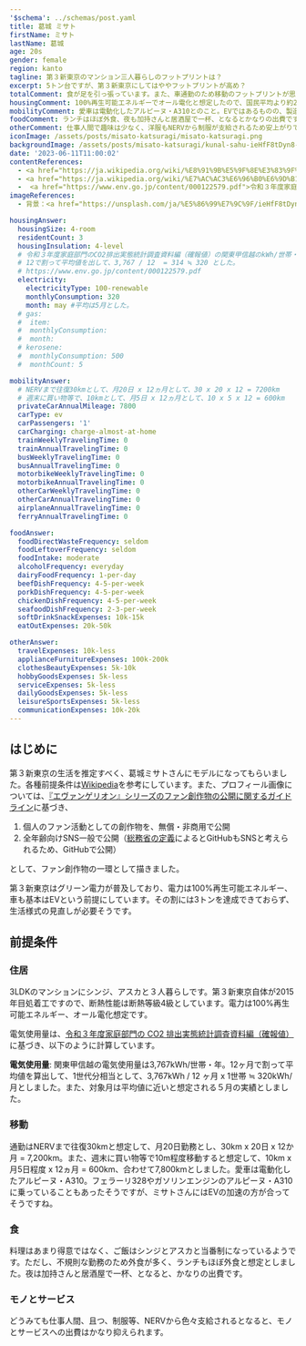 ```yaml
---
'$schema': ../schemas/post.yaml
title: 葛城 ミサト
firstName: ミサト
lastName: 葛城
age: 20s
gender: female
region: kanto
tagline: 第３新東京のマンション三人暮らしのフットプリントは？
excerpt: 5トン台ですが、第３新東京にしてはややフットプリントが高め？
totalComment: 食が足を引っ張っています。また、車通勤のため移動のフットプリントが思ったより高めです。
housingComment: 100%再生可能エネルギーでオール電化と想定したので、国民平均より約2t弱低い値になっています。さすが、第３新東京。
mobilityComment: 愛車は電動化したアルピーヌ・A310とのこと。EVではあるものの、製造時のカーボンフットプリントがかさんでいます。
foodComment: ランチはほぼ外食、夜も加持さんと居酒屋で一杯、となるとかなりの出費です。
otherComment: 仕事人間で趣味は少なく、洋服もNERVから制服が支給されるため安上がりです。
iconImage: /assets/posts/misato-katsuragi/misato-katsuragi.png
backgroundImage: /assets/posts/misato-katsuragi/kunal-sahu-ieHfF8tDyn8-unsplash.jpg
date: '2023-06-11T11:00:02'
contentReferences:
  - <a href="https://ja.wikipedia.org/wiki/%E8%91%9B%E5%9F%8E%E3%83%9F%E3%82%B5%E3%83%88">Wikipedia（葛城ミサト）</a>
  - <a href="https://ja.wikipedia.org/wiki/%E7%AC%AC3%E6%96%B0%E6%9D%B1%E4%BA%AC%E5%B8%82">Wikipedia（第３新東京）</a>
  -  <a href="https://www.env.go.jp/content/000122579.pdf">令和３年度家庭部門のCO2排出実態統計調査資料編（確報値）</a>
imageReferences:
  - 背景：<a href="https://unsplash.com/ja/%E5%86%99%E7%9C%9F/ieHfF8tDyn8?utm_source=unsplash&utm_medium=referral&utm_content=creditCopyText">Unsplash</a>の<a href="https://unsplash.com/@kunalsahu?utm_source=unsplash&utm_medium=referral&utm_content=creditCopyText">Kunal Sahu</a>が撮影した写真

housingAnswer:
  housingSize: 4-room
  residentCount: 3
  housingInsulation: 4-level
  # 令和３年度家庭部門のCO2排出実態統計調査資料編（確報値）の関東甲信越のkWh/世帯・年が3,767kWh
  # 12で割って平均値を出して、3,767 / 12  = 314 ≒ 320 とした。
  # https://www.env.go.jp/content/000122579.pdf
  electricity:
    electricityType: 100-renewable
    monthlyConsumption: 320
    month: may #平均は5月とした。
  # gas:
  #  item: 
  #  monthlyConsumption: 
  #  month: 
  # kerosene:
  #  monthlyConsumption: 500
  #  monthCount: 5

mobilityAnswer:
  # NERVまで往復30kmとして、月20日 x 12ヵ月として、30 x 20 x 12 = 7200km
  # 週末に買い物等で、10kmとして、月5日 x 12ヵ月として、10 x 5 x 12 = 600km
  privateCarAnnualMileage: 7800
  carType: ev
  carPassengers: '1'
  carCharging: charge-almost-at-home
  trainWeeklyTravelingTime: 0
  trainAnnualTravelingTime: 0
  busWeeklyTravelingTime: 0
  busAnnualTravelingTime: 0
  motorbikeWeeklyTravelingTime: 0
  motorbikeAnnualTravelingTime: 0
  otherCarWeeklyTravelingTime: 0
  otherCarAnnualTravelingTime: 0
  airplaneAnnualTravelingTime: 0
  ferryAnnualTravelingTime: 0

foodAnswer:
  foodDirectWasteFrequency: seldom
  foodLeftoverFrequency: seldom
  foodIntake: moderate
  alcoholFrequency: everyday
  dairyFoodFrequency: 1-per-day
  beefDishFrequency: 4-5-per-week
  porkDishFrequency: 4-5-per-week
  chickenDishFrequency: 4-5-per-week
  seafoodDishFrequency: 2-3-per-week
  softDrinkSnackExpenses: 10k-15k
  eatOutExpenses: 20k-50k

otherAnswer:
  travelExpenses: 10k-less
  applianceFurnitureExpenses: 100k-200k
  clothesBeautyExpenses: 5k-10k
  hobbyGoodsExpenses: 5k-less
  serviceExpenses: 5k-less
  dailyGoodsExpenses: 5k-less
  leisureSportsExpenses: 5k-less
  communicationExpenses: 10k-20k
---
```


## はじめに

第３新東京の生活を推定すべく、葛城ミサトさんにモデルになってもらいました。各種前提条件は[Wikipedia](https://ja.wikipedia.org/wiki/%E8%91%9B%E5%9F%8E%E3%83%9F%E3%82%B5%E3%83%88)を参考にしています。また、プロフィール画像については、[『エヴァンゲリオン』シリーズのファン創作物の公開に関するガイドライン](https://www.khara.co.jp/guideline/)に基づき、

1. 個人のファン活動としての創作物を、無償・非商用で公開
2. 全年齢向けSNS一般で公開（[総務省の定義](https://www.soumu.go.jp/main_sosiki/joho_tsusin/security/basic/service/07.html)によるとGitHubもSNSと考えられるため、GitHubで公開）

として、ファン創作物の一環として描きました。

第３新東京はグリーン電力が普及しており、電力は100%再生可能エネルギー、車も基本はEVという前提にしています。その割には3トンを達成できておらず、生活様式の見直しが必要そうです。

## 前提条件

### 住居

3LDKのマンションにシンジ、アスカと３人暮らしです。第３新東京自体が2015年目処着工ですので、断熱性能は断熱等級4級としています。電力は100%再生可能エネルギー、オール電化想定です。

電気使用量は、[令和３年度家庭部門の CO2 排出実態統計調査資料編（確報値）](https://www.env.go.jp/content/000122579.pdf)に基づき、以下のように計算しています。

**電気使用量**: 関東甲信越の電気使用量は3,767kWh/世帯・年。12ヶ月で割って平均値を算出して、1世代分相当として、3,767kWh / 12 ヶ月 x 1世帯 ≒ 320kWh/月としました。また、対象月は平均値に近いと想定される５月の実績としました。

### 移動

通勤はNERVまで往復30kmと想定して、月20日勤務とし、30km x 20日 x 12か月 = 7,200km。また、週末に買い物等で10m程度移動すると想定して、10km x 月5日程度 x 12ヵ月 = 600km、合わせて7,800kmとしました。愛車は電動化したアルピーヌ・A310。フェラーリ328やガソリンエンジンのアルピーヌ・A310に乗っていることもあったそうですが、ミサトさんにはEVの加速の方が合ってそうですね。

### 食

料理はあまり得意ではなく、ご飯はシンジとアスカと当番制になっているようです。ただし、不規則な勤務のため外食が多く、ランチもほぼ外食と想定としました。夜は加持さんと居酒屋で一杯、となると、かなりの出費です。

### モノとサービス

どうみても仕事人間、且つ、制服等、NERVから色々支給されるとなると、モノとサービスへの出費はかなり抑えられます。
